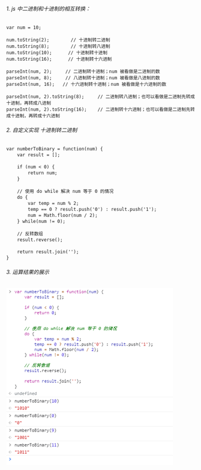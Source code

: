 ###### 1. js 中二进制和十进制的相互转换：

```
var num = 10;

num.toString(2);        // 十进制转二进制
num.toString(8);        // 十进制转八进制
num.toString(10);      // 十进制转十进制
num.toString(16);      // 十进制转十六进制

parseInt(num, 2);     // 二进制转十进制；num 被看做是二进制的数
parseInt(num, 8);     // 八进制转十进制；num 被看做是八进制的数
parseInt(num, 16);   // 十六进制转十进制；num 被看做是十六进制的数

parseInt(num, 2).toString(8);     // 二进制转八进制；也可以看做是二进制先转成十进制，再转成八进制
parseInt(num, 2).toString(16);    // 二进制转十六进制；也可以看做是二进制先转成十进制，再转成十六进制
```

###### 2. 自定义实现 十进制转二进制
```
var numberToBinary = function(num) {
    var result = [];

    if (num < 0) {
        return num;
    }

    // 使用 do while 解决 num 等于 0 的情况
    do {
        var temp = num % 2;
        temp == 0 ? result.push('0') : result.push('1');
        num = Math.floor(num / 2);
    } while(num != 0);

    // 反转数组
    result.reverse();

    return result.join('');
}
```

###### 3. 运算结果的展示
![十进制转二进制](./在-js-中实现十进制转二进制.assets/17731575-80f5f052f6bb7879.png)
